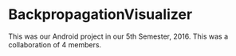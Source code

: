 # BackpropagationVisualizer
This was our Android project in our 5th Semester, 2016. This was a collaboration of 4 members.
